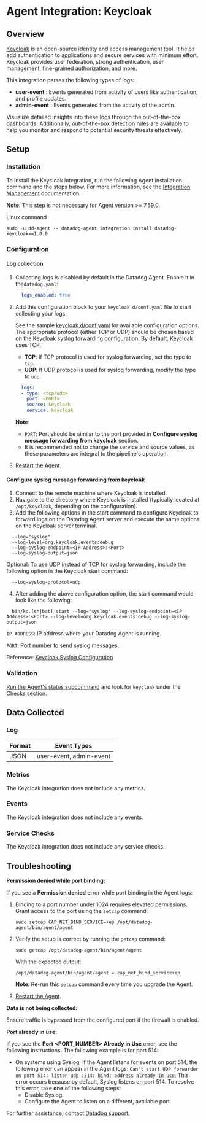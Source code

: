 # Agent Integration: Keycloak

## Overview

[Keycloak][3] is an open-source identity and access management tool. It helps add authentication to applications and secure services with minimum effort. Keycloak provides user federation, strong authentication, user management, fine-grained authorization, and more.

This integration parses the following types of logs:
- **user-event** : Events generated from activity of users like authentication, and profile updates.
- **admin-event** : Events generated from the activity of the admin.

Visualize detailed insights into these logs through the out-of-the-box dashboards. Additionally, out-of-the-box detection rules are available to help you monitor and respond to potential security threats effectively.


## Setup

### Installation

To install the Keycloak integration, run the following Agent installation command and the steps below. For more information, see the [Integration Management][4] documentation.

**Note**: This step is not necessary for Agent version >= 7.59.0.

Linux command
  ```shell
  sudo -u dd-agent -- datadog-agent integration install datadog-keycloak==1.0.0
  ```

### Configuration

#### Log collection

1. Collecting logs is disabled by default in the Datadog Agent. Enable it in the`datadog.yaml`:

    ```yaml
      logs_enabled: true
    ```
2. Add this configuration block to your `keycloak.d/conf.yaml` file to start collecting your logs.

    See the sample [keycloak.d/conf.yaml][6] for available configuration options. The appropriate protocol (either TCP or UDP) should be chosen based on the Keycloak syslog forwarding configuration. By default, Keycloak uses TCP.

    - **TCP**: If TCP protocol is used for syslog forwarding, set the type to `tcp`.
    - **UDP**: If UDP protocol is used for syslog forwarding, modify the type to `udp`.

    ```yaml
      logs:
      - type: <tcp/udp>
        port: <PORT>
        source: keycloak
        service: keycloak
    ```
    **Note**: 
      - `PORT`: Port should be similar to the port provided in **Configure syslog message forwarding from keycloak** section.
      - It is recommended not to change the service and source values, as these parameters are integral to the pipeline's operation.

3. [Restart the Agent][2].

#### Configure syslog message forwarding from keycloak

  1. Connect to the remote machine where Keycloak is installed.
  2. Navigate to the directory where Keycloak is installed (typically located at `/opt/keycloak`, depending on the configuration).
  3. Add the following options in the start command to configure Keycloak to forward logs on the Datadog Agent server and execute the same options on the Keycloak server terminal.
  ```
    --log="syslog"
    --log-level=org.keycloak.events:debug
    --log-syslog-endpoint=<IP Address>:<Port>
    --log-syslog-output=json
  ```

  Optional: To use UDP instead of TCP for syslog forwarding, include the following option in the Keycloak start command:

  ```
    --log-syslog-protocol=udp
  ```

  4. After adding the above configuration option, the start command would look like the following:
  ```shell
    bin/kc.[sh|bat] start --log="syslog" --log-syslog-endpoint=<IP Address>:<Port> --log-level=org.keycloak.events:debug --log-syslog-output=json
  ```
  `IP ADDRESS`: IP address where your Datadog Agent is running.
  
  `PORT`: Port number to send syslog messages.

  Reference: [Keycloak Syslog Configuration][7] 

### Validation

[Run the Agent's status subcommand][5] and look for `keycloak` under the Checks section.

## Data Collected

### Log 

| Format     | Event Types    |
| ---------  | -------------- |
| JSON | user-event, admin-event |

### Metrics

The Keycloak integration does not include any metrics.

### Events

The Keycloak integration does not include any events.

### Service Checks

The Keycloak integration does not include any service checks.

## Troubleshooting

**Permission denied while port binding:**

If you see a **Permission denied** error while port binding in the Agent logs:

1. Binding to a port number under 1024 requires elevated permissions. Grant access to the port using the `setcap` command:
    ```shell
    sudo setcap CAP_NET_BIND_SERVICE=+ep /opt/datadog-agent/bin/agent/agent
    ```

2. Verify the setup is correct by running the `getcap` command:

    ```shell
    sudo getcap /opt/datadog-agent/bin/agent/agent
    ```

    With the expected output:

    ```shell
    /opt/datadog-agent/bin/agent/agent = cap_net_bind_service+ep
    ```

    **Note**: Re-run this `setcap` command every time you upgrade the Agent.

3. [Restart the Agent][2].


**Data is not being collected:**

Ensure traffic is bypassed from the configured port if the firewall is enabled.

**Port already in use:**

If you see the **Port <PORT_NUMBER> Already in Use** error, see the following instructions. The following example is for port 514:

- On systems using Syslog, if the Agent listens for events on port 514, the following error can appear in the Agent logs: `Can't start UDP forwarder on port 514: listen udp :514: bind: address already in use`. This error occurs because by default, Syslog listens on port 514. To resolve this error, take **one** of the following steps: 
    - Disable Syslog.
    - Configure the Agent to listen on a different, available port.


For further assistance, contact [Datadog support][1].

[1]: https://docs.datadoghq.com/help/
[2]: https://docs.datadoghq.com/agent/guide/agent-commands/#start-stop-and-restart-the-agent
[3]: https://www.keycloak.org/
[4]: https://docs.datadoghq.com/agent/guide/integration-management/?tab=linux#install
[5]: https://docs.datadoghq.com/agent/guide/agent-commands/#agent-status-and-information
[6]: https://github.com/DataDog/integrations-core/blob/master/keycloak/datadog_checks/keycloak/data/conf.yaml.example
[7]: https://www.keycloak.org/server/logging
